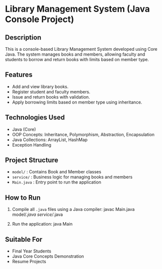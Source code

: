 # Library Management System (Java Console Project)

## Description
This is a console-based Library Management System developed using Core Java. The system manages books and members, allowing faculty and students to borrow and return books with limits based on member type.

## Features
- Add and view library books.
- Register student and faculty members.
- Issue and return books with validation.
- Apply borrowing limits based on member type using inheritance.

## Technologies Used
- Java (Core)
- OOP Concepts: Inheritance, Polymorphism, Abstraction, Encapsulation
- Java Collections: ArrayList, HashMap
- Exception Handling

## Project Structure
- `model/` : Contains Book and Member classes
- `service/` : Business logic for managing books and members
- `Main.java` : Entry point to run the application

## How to Run
1. Compile all `.java` files using a Java compiler:
   javac Main.java model/*.java service/*.java

2. Run the application:
   java Main

## Suitable For
- Final Year Students
- Java Core Concepts Demonstration
- Resume Projects
